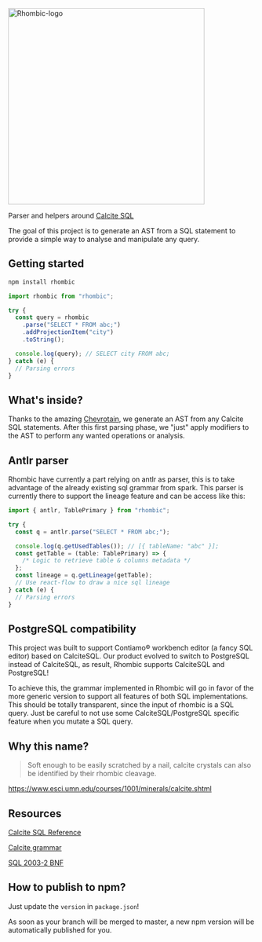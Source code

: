 <img src="https://unpkg.com/rhombic@0.0.1/docs/rhombic-logo.svg" alt="Rhombic-logo" width="400px" />

Parser and helpers around [Calcite SQL](https://calcite.apache.org/docs/reference.html)

The goal of this project is to generate an AST from a SQL statement to provide a simple way to analyse and manipulate any query.

## Getting started

```bash
npm install rhombic
```

```ts
import rhombic from "rhombic";

try {
  const query = rhombic
    .parse("SELECT * FROM abc;")
    .addProjectionItem("city")
    .toString();

  console.log(query); // SELECT city FROM abc;
} catch (e) {
  // Parsing errors
}
```

## What's inside?

Thanks to the amazing [Chevrotain](https://sap.github.io/chevrotain), we generate an AST from any Calcite SQL statements. After this first parsing phase, we "just" apply modifiers to the AST to perform any wanted operations or analysis.

## Antlr parser

Rhombic have currently a part relying on antlr as parser, this is to take advantage of the already existing sql grammar from spark. This parser is currently there to support the lineage feature and can be access like this:

```ts
import { antlr, TablePrimary } from "rhombic";

try {
  const q = antlr.parse("SELECT * FROM abc;");

  console.log(q.getUsedTables()); // [{ tableName: "abc" }];
  const getTable = (table: TablePrimary) => {
    /* Logic to retrieve table & columns metadata */
  };
  const lineage = q.getLineage(getTable);
  // Use react-flow to draw a nice sql lineage
} catch (e) {
  // Parsing errors
}
```

## PostgreSQL compatibility

This project was built to support Contiamo® workbench editor (a fancy SQL editor) based on CalciteSQL.
Our product evolved to switch to PostgreSQL instead of CalciteSQL, as result, Rhombic supports CalciteSQL and PostgreSQL!

To achieve this, the grammar implemented in Rhombic will go in favor of the more generic version to support all features of both SQL implementations. This should be totally transparent, since the input of rhombic is a SQL query. Just be careful to not use some CalciteSQL/PostgreSQL specific feature when you mutate a SQL query.

## Why this name?

> Soft enough to be easily scratched by a nail, calcite crystals can also be identified by their rhombic cleavage.

https://www.esci.umn.edu/courses/1001/minerals/calcite.shtml

## Resources

[Calcite SQL Reference](https://calcite.apache.org/docs/reference.html)

[Calcite grammar](https://github.com/apache/calcite/blob/master/core/src/main/codegen/templates/Parser.jj)

[SQL 2003-2 BNF](https://github.com/ronsavage/SQL/blob/master/sql-2003-2.bnf)

## How to publish to npm?

Just update the `version` in `package.json`!

As soon as your branch will be merged to master, a new npm version will be automatically published for you.
